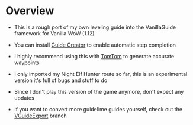Overview
============
* This is a rough port of my own leveling guide into the VanillaGuide framework for Vanilla WoW (1.12)

* You can install [Guide Creator](https://github.com/Zarant/GuideCreator/tree/classic) to enable automatic step completion

* I highly recommend using this with [TomTom](https://github.com/cralor/TomTomVanilla) to generate accurate waypoints

* I only imported my Night Elf Hunter route so far, this is an experimental version it's full of bugs and stuff to do

* Since I don't play this version of the game anymore, don't expect any updates

* If you want to convert more guidelime guides yourself, check out the [VGuideExport](https://github.com/Zarant/Guidelime_Zarant/tree/VGuideExport) branch
